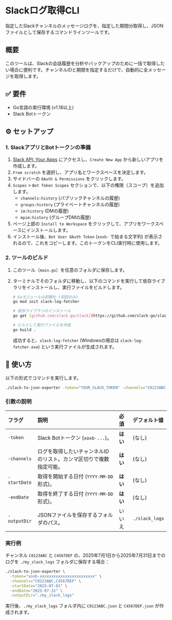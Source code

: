 # Slackログ取得CLI

指定したSlackチャンネルのメッセージログを、指定した期間分取得し、JSONファイルとして保存するコマンドラインツールです。

## 概要

このツールは、Slackの会話履歴を分析やバックアップのために一括で取得したい場合に便利です。チャンネルIDと期間を指定するだけで、自動的に全メッセージを取得します。

## ✅ 要件

* Go言語の実行環境 (v1.18以上)
* Slack Botトークン

## ⚙️ セットアップ

### 1. SlackアプリとBotトークンの準備

1.  [Slack API: Your Apps](https://api.slack.com/apps) にアクセスし、`Create New App` から新しいアプリを作成します。
2.  `From scratch` を選択し、アプリ名とワークスペースを決定します。
3.  サイドバーの `OAuth & Permissions` をクリックします。
4.  `Scopes` > `Bot Token Scopes` セクションで、以下の権限（スコープ）を追加します。
    * `channels:history` (パブリックチャンネルの履歴)
    * `groups:history` (プライベートチャンネルの履歴)
    * `im:history` (DMの履歴)
    * `mpim:history` (グループDMの履歴)
5.  ページ上部の `Install to Workspace` をクリックして、アプリをワークスペースにインストールします。
6.  インストール後、`Bot User OAuth Token` (`xoxb-` で始まる文字列) が表示されるので、これをコピーします。このトークンをCLI実行時に使用します。

### 2. ツールのビルド

1.  このツール（`main.go`）を任意のフォルダに保存します。
2.  ターミナルでそのフォルダに移動し、以下のコマンドを実行して依存ライブラリをインストールし、実行ファイルをビルドします。

    ```bash
    # Goモジュールの初期化 (初回のみ)
    go mod init slack-log-fetcher

    # 依存ライブラリのインストール
    go get [github.com/slack-go/slack](https://github.com/slack-go/slack)

    # ビルドして実行ファイルを作成
    go build .
    ```

    成功すると、`slack-log-fetcher` (Windowsの場合は `slack-log-fetcher.exe`) という実行ファイルが生成されます。

## 🚀 使い方

以下の形式でコマンドを実行します。

```bash
./slack-to-json-exporter -token="YOUR_SLACK_TOKEN" -channels="C0123ABC,C4567DEF" -startDate="YYYY-MM-DD" -endDate="YYYY-MM-DD" -outputDir="./output"
```

### 引数の説明

| フラグ         | 説明                                                               | 必須 | デフォルト値     |
| :------------- | :----------------------------------------------------------------- | :--- | :--------------- |
| `-token`       | Slack Botトークン (`xoxb-...`)。                                   | **はい** | (なし)           |
| `-channels`    | ログを取得したいチャンネルIDのリスト。カンマ区切りで複数指定可能。 | **はい** | (なし)           |
| `-startDate`   | 取得を開始する日付 (`YYYY-MM-DD`形式)。                           | **はい** | (なし)           |
| `-endDate`     | 取得を終了する日付 (`YYYY-MM-DD`形式)。                           | **はい** | (なし)           |
| `-outputDir`   | JSONファイルを保存するフォルダのパス。                             | いいえ | `./slack_logs`   |

### 実行例

チャンネル `C0123ABC` と `C4567DEF` の、2025年7月1日から2025年7月31日までのログを `./my_slack_logs` フォルダに保存する場合：

```bash
./slack-to-json-exporter \
  -token="xoxb-xxxxxxxxxxxxxxxxxxxxxxxx" \
  -channels="C0123ABC,C4567DEF" \
  -startDate="2025-07-01" \
  -endDate="2025-07-31" \
  -outputDir="./my_slack_logs"
```

実行後、`./my_slack_logs` フォルダ内に `C0123ABC.json` と `C4567DEF.json` が作成されます。
